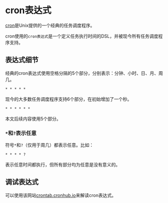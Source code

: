 # cron表达式

[cron](https://en.wikipedia.org/wiki/Cron)是Unix提供的一个经典的任务调度程序。

cron使用的`cron表达式`是一个定义任务执行时间的DSL，并被现今所有任务调度程序支持。

## 表达式细节

经典的cron表达式使用空格分隔的5个部分，分别表示：分钟、小时、日、月、周几。

```
* * * * *
```

现今的大多数任务调度程序支持6个部分，在初始增加了一个秒。

```
* * * * * *
```

本文后续内容使用5个部分。

### `*`和`?`表示任意

符号`*`和`?`（仅用于周几）都表示任意。比如：

```
* * * * ?
```

表示任意时间都执行，但所有部分均为任意是没有意义的。

## 调试表达式

可以使用该网站[crontab.cronhub.io](https://crontab.cronhub.io/)来解读cron表达式。
